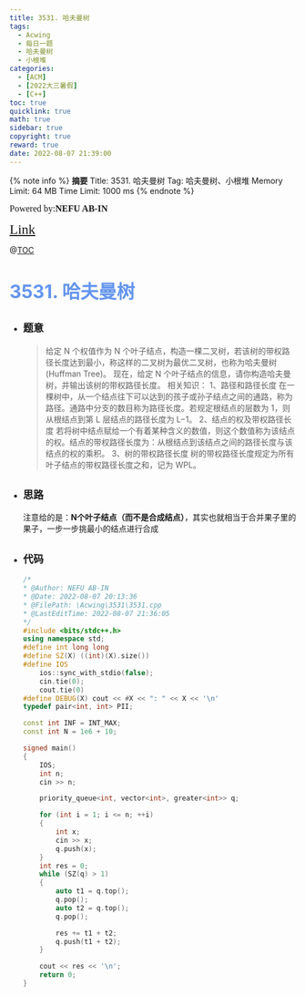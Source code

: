 ```yaml
---
title: 3531. 哈夫曼树
tags:
  - Acwing
  - 每日一题
  - 哈夫曼树
  - 小根堆
categories:
  - [ACM] 
  - [2022大三暑假] 
  - [C++]
toc: true
quicklink: true
math: true
sidebar: true
copyright: true
reward: true
date: 2022-08-07 21:39:00
---
```



{% note info %}
**摘要**
Title: 3531. 哈夫曼树
Tag: 哈夫曼树、小根堆
Memory Limit: 64 MB
Time Limit: 1000 ms
{% endnote %}
<!-- more -->

<font size=3 face=楷体>Powered by:**NEFU AB-IN**</font>

<font color=#FFA500 size=5 face=楷体>[Link](https://www.acwing.com/problem/content/description/3534/)</font>

@[TOC](文章目录)

# <font color=#6495ED size=6>3531. 哈夫曼树</font>

* ## <font size=4 face=粗体>题意</font>

  >给定 N 个权值作为 N 个叶子结点，构造一棵二叉树，若该树的带权路径长度达到最小，称这样的二叉树为最优二叉树，也称为哈夫曼树(Huffman Tree)。
  >现在，给定 N 个叶子结点的信息，请你构造哈夫曼树，并输出该树的带权路径长度。
  >相关知识：
  >1、路径和路径长度
  >在一棵树中，从一个结点往下可以达到的孩子或孙子结点之间的通路，称为路径。通路中分支的数目称为路径长度。若规定根结点的层数为 1，则从根结点到第 L 层结点的路径长度为 L−1。
  >2、结点的权及带权路径长度
  >若将树中结点赋给一个有着某种含义的数值，则这个数值称为该结点的权。结点的带权路径长度为：从根结点到该结点之间的路径长度与该结点的权的乘积。
  >3、树的带权路径长度
  >树的带权路径长度规定为所有叶子结点的带权路径长度之和，记为 WPL。

* ## <font size=4 face=粗体>思路</font>

  注意给的是：**N个叶子结点（而不是合成结点）**，其实也就相当于合并果子里的果子，一步一步挑最小的结点进行合成

* ## <font size=4 face=粗体>代码</font>

  ```cpp
  /*
  * @Author: NEFU AB-IN
  * @Date: 2022-08-07 20:13:36
  * @FilePath: \Acwing\3531\3531.cpp
  * @LastEditTime: 2022-08-07 21:36:05
  */
  #include <bits/stdc++.h>
  using namespace std;
  #define int long long
  #define SZ(X) ((int)(X).size())
  #define IOS                                                                                                            \
      ios::sync_with_stdio(false);                                                                                       \
      cin.tie(0);                                                                                                        \
      cout.tie(0)
  #define DEBUG(X) cout << #X << ": " << X << '\n'
  typedef pair<int, int> PII;

  const int INF = INT_MAX;
  const int N = 1e6 + 10;

  signed main()
  {
      IOS;
      int n;
      cin >> n;

      priority_queue<int, vector<int>, greater<int>> q;

      for (int i = 1; i <= n; ++i)
      {
          int x;
          cin >> x;
          q.push(x);
      }
      int res = 0;
      while (SZ(q) > 1)
      {
          auto t1 = q.top();
          q.pop();
          auto t2 = q.top();
          q.pop();

          res += t1 + t2;
          q.push(t1 + t2);
      }

      cout << res << '\n';
      return 0;
  }
  ```